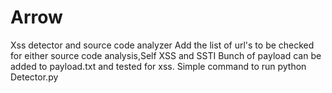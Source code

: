 # Arrow
Xss detector and source code analyzer
Add the list of url's to be checked for either source code analysis,Self XSS and SSTI
Bunch of payload can be added to payload.txt and tested for xss.
Simple command to run
python Detector.py
